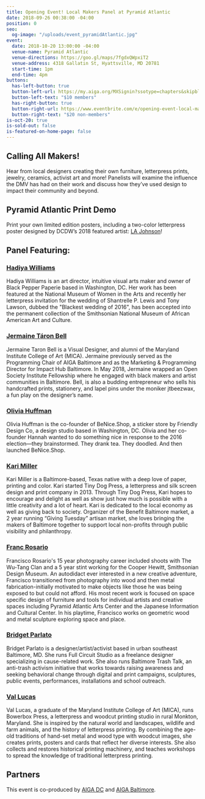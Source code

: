 ```yaml
---
title: Opening Event! Local Makers Panel at Pyramid Atlantic
date: 2018-09-26 00:38:00 -04:00
position: 0
seo:
  og-image: "/uploads/event_pyramidAtlantic.jpg"
event:
  date: 2018-10-20 13:00:00 -04:00
  venue-name: Pyramid Atlantic
  venue-directions: https://goo.gl/maps/7fgdxQWpxiT2
  venue-address: 4318 Gallatin St, Hyattsville, MD 20781
  start-time: 1pm
  end-time: 4pm
buttons:
  has-left-button: true
  button-left-url: https://my.aiga.org/MXSignin?ssotype=chapters&skipblacklist&returnurl=https%3A%2F%2Fdc.aiga.org%2Fevent%2Fopening-event-local-makers-panel-at-pyramid-atlantic%2F%3Fredirect_source%3Deventbrite_register
  button-left-text: "$10 members"
  has-right-button: true
  button-right-url: https://www.eventbrite.com/e/opening-event-local-makers-panel-at-pyramid-atlantic-tickets-50828093195
  button-right-text: "$20 non-members"
is-oct-20: true
is-sold-out: false
is-featured-on-home-page: false
---
```


## Calling All Makers!
Hear from local designers creating their own furniture, letterpress prints, jewelry, ceramics, activist art and more! Panelists will examine the influence the DMV has had on their work and discuss how they’ve used design to impact their community and beyond.
 
## Pyramid Atlantic Print Demo
Print your own limited edition posters, including a two-color letterpress poster designed by DCDW’s 2018 featured artist: [LA Johnson](http://www.thelajohnson.com/)!
 
## Panel Featuring:

### [Hadiya Williams](https://www.instagram.com/hadiyawilliams/)
Hadiya Williams is an art director, intuitive visual arts maker and owner of Black Pepper Paperie based in Washington, DC. Her work has been featured at the National Museum of Women in the Arts and recently her letterpress invitation for the wedding of Shantrelle P. Lewis and Tony Lawson, dubbed the "Blackest wedding of 2016", has been accepted into the permanent collection of the Smithsonian National Museum of African American Art and Culture.
 
### [Jermaine Táron Bell](https://www.jermainetbell.com/jtbeezwaxshop/)
Jermaine Taron Bell is a Visual Designer, and alumni of the Maryland Institute College of Art (MICA). Jermaine previously served as the Programming Chair of AIGA Baltimore and as the Marketing & Programming Director for Impact Hub Baltimore. In May 2018, Jermaine wrapped an Open Society Institute Fellowship where he engaged with black makers and artist communities in Baltimore. Bell, is also a budding entrepreneur who sells his handcrafted prints, stationery, and lapel pins under the moniker jtbeezwax, a fun play on the designer’s name.
 
### [Olivia Huffman](https://www.benice.shop/)
Olivia Huffman is the co-founder of BeNice.Shop, a sticker store by Friendly Design Co, a design studio based in Washington, DC. Olivia and her co-founder Hannah wanted to do something nice in response to the 2016 election—they brainstormed. They drank tea. They doodled. And then launched BeNice.Shop.
 
### [Kari Miller](http://tinydogpress.com/)
Kari Miller is a Baltimore-based, Texas native with a deep love of paper, printing and color. Kari started Tiny Dog Press, a letterpress and silk screen design and print company in 2013. Through Tiny Dog Press, Kari hopes to encourage and delight as well as show just how much is possible with a little creativity and a lot of heart. Kari is dedicated to the local economy as well as giving back to society. Organizer of the Benefit Baltimore market, a 2 year running “Giving Tuesday” artisan market, she loves bringing the makers of Baltimore together to support local non-profits through public visibility and philanthropy.
 
### [Franc Rosario](http://francrosario.com/)
Francisco Rosario's 15 year photography career included shoots with The Wu-Tang Clan and a 5 year stint working for the Cooper Hewitt, Smithsonian Design Museum. An autodidact ever interested in a new creative adventure, Francisco transitioned from photography into wood and then metal fabrication-initially motivated to make objects like those he was being exposed to but could not afford. His most recent work is focused on space specific design of furniture and tools for individual artists and creative spaces including Pyramid Atlantic Arts Center and the Japanese Information and Cultural Center. In his playtime, Francisco works on geometric wood and metal sculpture exploring space and place.
 
### [Bridget Parlato](http://www.fullcircuitstudio.com/?page_id=1483)
Bridget Parlato is a designer/artist/activist based in urban southeast Baltimore, MD. She runs Full Circuit Studio as a freelance designer specializing in cause-related work. She also runs Baltimore Trash Talk, an anti-trash activism initiative that works towards raising awareness and seeking behavioral change through digital and print campaigns, sculptures, public events, performances, installations and school outreach.
 
### [Val Lucas](https://shop.bowerbox.com/)
Val Lucas, a graduate of the Maryland Institute College of Art (MICA), runs Bowerbox Press, a letterpress and woodcut printing studio in rural Monkton, Maryland. She is inspired by the natural world and landscapes, wildlife and farm animals, and the history of letterpress printing. By combining the age-old traditions of hand-set metal and wood type with woodcut images, she creates prints, posters and cards that reflect her diverse interests. She also collects and restores historical printing machinery, and teaches workshops to spread the knowledge of traditional letterpress printing.

## Partners
This event is co-produced by [AIGA DC](https://dc.aiga.org/) and [AIGA Baltimore](https://baltimore.aiga.org/). 

